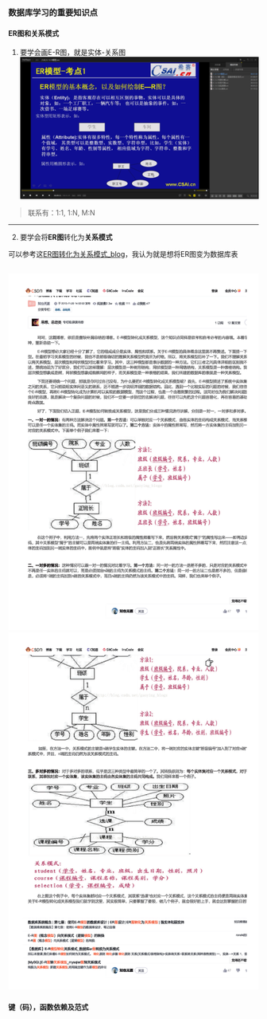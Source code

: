 ### 数据库学习的重要知识点

#### ER图和关系模式
1. 要学会画E-R图，就是实体-关系图
![alt text](./pics/ER_概念.png)

> 联系有：1:1, 1:N, M:N

-----------------------

2. 要学会将**ER图**转化为**关系模式**

可以参考这[ER图转化为关系模式_blog](https://blog.csdn.net/gaoying_blogs/article/details/16843515)，我认为就是想将ER图变为数据库表

![blog1](./pics/E-R模型到关系模型的转换详解-CSDN博客2_页面_1.png)
![blog1](./pics/E-R模型到关系模型的转换详解-CSDN博客2_页面_2.png)
---------------------------------------------------------
#### 键（码），函数依赖及范式

